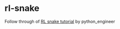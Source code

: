 # rl-snake
Follow through of [RL snake tutorial](https://youtu.be/L8ypSXwyBds?si=KH-emzZtTUp-QOZx) by python_engineer
